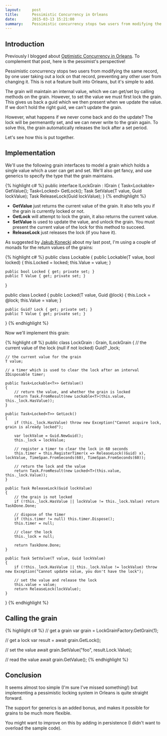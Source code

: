 ```yaml
---
layout:     post
title:      Pessimistic Concurrency in Orleans
date:       2015-03-13 15:21:00
summary:    Pessimistic concurrency stops two users from modifying the same record, by one user taking out a lock on that record, preventing any other user from changing it. This is not a feature built into Orleans, but it's simple to add.
---
```


## Introduction

Previously I blogged about [Optimistic Concurrency in Orleans](/2015/01/22/optimistic-concurrency-in-orleans/). To complement that post, here is the pessimist's perspective!

Pessimistic concurrency stops two users from modifying the same record, by one user taking out a lock on that record, preventing any other user from changing it. This is not a feature built into Orleans, but it's simple to add.

The grain will maintain an internal value, which we can get/set by calling methods on the grain. However, to set the value we must first lock the grain. This gives us back a guid which we then present when we update the value. If we don't hold the right guid, we can't update the grain.

However, what happens if we never come back and do the update? The lock will be permenantly set, and we can never write to the grain again. To solve this, the grain automatically releases the lock after a set period.

Let's see how this is put together.

## Implementation

We'll use the following grain interfaces to model a grain which holds a single value which a user can get and set. We'll also get fancy, and use generics to specify the type that the grain maintains.

{% highlight c# %}
public interface ILockGrain<T> : IGrain
{
    Task<Lockable<T>> GetValue();
    Task<Locked<T>> GetLock();
    Task SetValue(T value, Guid lockValue);
    Task ReleaseLock(Guid lockValue);
}
{% endhighlight %}

* __GetValue__ just returns the current value of the grain. It also tells you if the grain is currently locked or not.
* __GetLock__ will attempt to lock the grain, it also returns the current value.
* __SetValue__ is used to update the value, and unlock the grain. You must present the current value of the lock for this method to succeed.
* __ReleaseLock__ just releases the lock (if you have it).

As suggested by [Jakub Konecki](https://twitter.com/JakubKonecki) about my last post, I'm using a couple of monads for the return values of the grains:

{% highlight c# %}
public class Lockable<T>
{
    public Lockable(T value, bool locked)
    {
        this.Locked = locked;
        this.Value = value;
    }

    public bool Locked { get; private set; }
    public T Value { get; private set; }
}

public class Locked<T>
{
    public Locked(T value, Guid @lock)
    {
        this.Lock = @lock;
        this.Value = value;
    }

    public Guid? Lock { get; private set; }
    public T Value { get; private set; }
}
{% endhighlight %}

Now we'll implement this grain:

{% highlight c# %}
public class LockGrain<T> : Grain, ILockGrain<T>
{
    // the current value of the lock (null if not locked)
    Guid? _lock;

    // the current value for the grain
    T value;

    // a timer which is used to clear the lock after an interval
    IDisposable timer;

    public Task<Lockable<T>> GetValue()
    {
        // return the value, and whether the grain is locked
        return Task.FromResult(new Lockable<T>(this.value, this._lock.HasValue));
    }

    public Task<Locked<T>> GetLock()
    {
        if (this._lock.HasValue) throw new Exception("Cannot acquire lock, grain is already locked");
            
        var lockValue = Guid.NewGuid();
        this._lock = lockValue;

        // register a timer to clear the lock in 60 seconds
        this.timer = this.RegisterTimer(x => ReleaseLock((Guid) x), lockValue, TimeSpan.FromSeconds(60), TimeSpan.FromSeconds(60));

        // return the lock and the value
        return Task.FromResult(new Locked<T>(this.value, this._lock.Value));
    }

    public Task ReleaseLock(Guid lockValue)
    {
        // the grain is not locked
        if (!this._lock.HasValue || lockValue != this._lock.Value) return TaskDone.Done;

        // dispose of the timer
        if (this.timer != null) this.timer.Dispose();
        this.timer = null;

        // clear the lock
        this._lock = null;
            
        return TaskDone.Done;
    }

    public Task SetValue(T value, Guid lockValue)
    {
        if (!this._lock.HasValue || this._lock.Value != lockValue) throw new Exception("Cannot update value, you don't have the lock");

        // set the value and release the lock
        this.value = value;
        return ReleaseLock(lockValue);
    }
}
{% endhighlight %}

## Calling the grain

{% highlight c# %}
// get a grain
var grain = LockGrainFactory<string>.GetGrain(1);

// get a lock
var result = await grain.GetLock();

// set the value
await grain.SetValue("foo", result.Lock.Value);

// read the value
await grain.GetValue();
{% endhighlight %}

## Conclusion

It seems almost too simple (I'm sure I've missed something!) but implementing a pessimistic locking system in Orleans is quite straight forward.

The support for generics is an added bonus, and makes it possible for grains to be much more flexible.

You might want to improve on this by adding in persistence (I didn't want to overload the sample code).